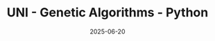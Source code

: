 ---
title: "UNI - Genetic Algorithms - Python"
description: "Genetic Algorithms Practical Work - Optimization and evolutionary computation"
date: 2025-06-20
url: https://github.com/laucha54321/TPs_Algoritmos_Geneticos
tech: ["Python", "Genetic Algorithms", "Optimization", "Evolutionary Computation", "Backtracking", "Academic Project"]
---